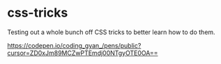# css-tricks

Testing out a whole bunch off CSS tricks to better learn how to do them. 

https://codepen.io/coding_gyan_/pens/public?cursor=ZD0xJm89MCZwPTEmdj00NTgyOTE0OA==